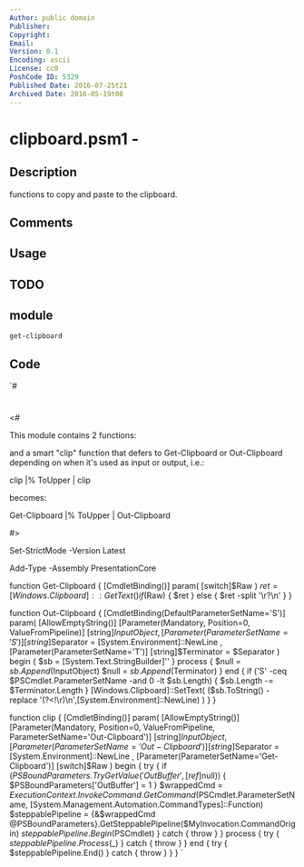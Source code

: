 ```yaml
---
Author: public domain
Publisher: 
Copyright: 
Email: 
Version: 0.1
Encoding: ascii
License: cc0
PoshCode ID: 5329
Published Date: 2016-07-25t21
Archived Date: 2016-05-19t08
---
```


# clipboard.psm1 - 

## Description

functions to copy and paste to the clipboard.

## Comments



## Usage



## TODO



## module

`get-clipboard`

## Code

`#
 #
 <#
 
 This module contains 2 functions:
 
 
 and a smart "clip" function that defers to Get-Clipboard or Out-Clipboard depending on when it's used as input or output, i.e.:
 
 clip |% ToUpper | clip
 
 becomes:
 
 Get-Clipboard |% ToUpper | Out-Clipboard
 
 #>
 
 Set-StrictMode -Version Latest
 
 Add-Type -Assembly PresentationCore
 
 function Get-Clipboard {
 	[CmdletBinding()]
 	param(
 		[switch]$Raw
 	)
 	$ret = [Windows.Clipboard]::GetText()
 	if ($Raw) {
 		$ret
 	} else {
 		$ret -split '\r?\n'
 	}
 }
 
 function Out-Clipboard {
 	[CmdletBinding(DefaultParameterSetName='S')]
 	param(
 		[AllowEmptyString()]
 		[Parameter(Mandatory, Position=0, ValueFromPipeline)]
 		[string]$InputObject
 ,
 		[Parameter(ParameterSetName='S')]
 		[string]$Separator = [System.Environment]::NewLine
 ,
 		[Parameter(ParameterSetName='T')]
 		[string]$Terminator = $Separator
 	)
 	begin {
 		$sb = [System.Text.StringBuilder]''
 	}
 	process {
 		$null = $sb.Append($InputObject)
 		$null = $sb.Append($Terminator)
 	}
 	end {
 		if ('S' -ceq $PSCmdlet.ParameterSetName -and 0 -lt $sb.Length) {
 			$sb.Length -= $Terminator.Length
 		}
 		[Windows.Clipboard]::SetText( ($sb.ToString() -replace '(?<!\r)\n',[System.Environment]::NewLine) )
 	}
 }
 
 function clip {
 	[CmdletBinding()]
 	param(
 		[AllowEmptyString()]
 		[Parameter(Mandatory, Position=0, ValueFromPipeline, ParameterSetName='Out-Clipboard')]
 		[string]$InputObject
 ,
 		[Parameter(ParameterSetName='Out-Clipboard')]
 		[string]$Separator = [System.Environment]::NewLine
 ,
 		[Parameter(ParameterSetName='Get-Clipboard')]
 		[switch]$Raw
 	)
 	begin {
 		try {
 			if ($PSBoundParameters.TryGetValue('OutBuffer', [ref]$null)) { $PSBoundParameters['OutBuffer'] = 1 }
 			$wrappedCmd = $ExecutionContext.InvokeCommand.GetCommand($PSCmdlet.ParameterSetName, [System.Management.Automation.CommandTypes]::Function)
 			$steppablePipeline = {&$wrappedCmd @PSBoundParameters}.GetSteppablePipeline($MyInvocation.CommandOrigin)
 			$steppablePipeline.Begin($PSCmdlet)
 		} catch {
 			throw
 		}
 	}
 	process { try { $steppablePipeline.Process($_) } catch { throw } }
 	end { try { $steppablePipeline.End() } catch { throw } }
 }
`


